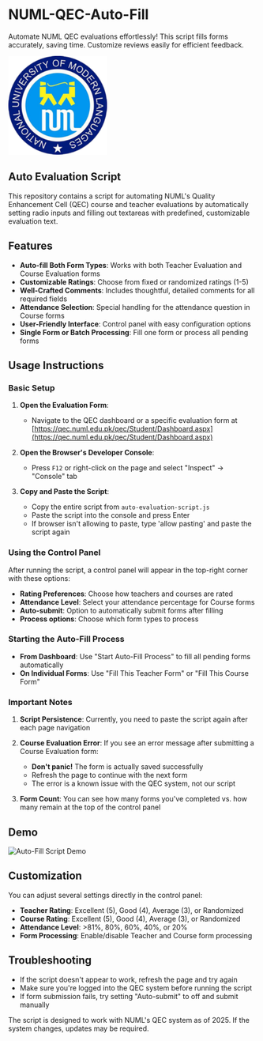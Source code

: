 # NUML-QEC-Auto-Fill

Automate NUML QEC evaluations effortlessly! This script fills forms accurately, saving time. Customize reviews easily for efficient feedback.

<img src="numl.png" alt="NUML Logo" width="200">

## Auto Evaluation Script

This repository contains a script for automating NUML's Quality Enhancement Cell (QEC) course and teacher evaluations by automatically setting radio inputs and filling out textareas with predefined, customizable evaluation text.

## Features

- **Auto-fill Both Form Types**: Works with both Teacher Evaluation and Course Evaluation forms
- **Customizable Ratings**: Choose from fixed or randomized ratings (1-5)
- **Well-Crafted Comments**: Includes thoughtful, detailed comments for all required fields
- **Attendance Selection**: Special handling for the attendance question in Course forms
- **User-Friendly Interface**: Control panel with easy configuration options
- **Single Form or Batch Processing**: Fill one form or process all pending forms

## Usage Instructions

### Basic Setup

1. **Open the Evaluation Form**:
   - Navigate to the QEC dashboard or a specific evaluation form at [https://qec.numl.edu.pk/qec/Student/Dashboard.aspx](https://qec.numl.edu.pk/qec/Student/Dashboard.aspx)

2. **Open the Browser's Developer Console**:
   - Press `F12` or right-click on the page and select "Inspect" → "Console" tab

3. **Copy and Paste the Script**:
   - Copy the entire script from `auto-evaluation-script.js`
   - Paste the script into the console and press Enter
   - If browser isn't allowing to paste, type 'allow pasting' and paste the script again

### Using the Control Panel

After running the script, a control panel will appear in the top-right corner with these options:

- **Rating Preferences**: Choose how teachers and courses are rated
- **Attendance Level**: Select your attendance percentage for Course forms
- **Auto-submit**: Option to automatically submit forms after filling
- **Process options**: Choose which form types to process

### Starting the Auto-Fill Process

- **From Dashboard**: Use "Start Auto-Fill Process" to fill all pending forms automatically
- **On Individual Forms**: Use "Fill This Teacher Form" or "Fill This Course Form"

### Important Notes

1. **Script Persistence**: Currently, you need to paste the script again after each page navigation
   
2. **Course Evaluation Error**: If you see an error message after submitting a Course Evaluation form:
   - **Don't panic!** The form is actually saved successfully
   - Refresh the page to continue with the next form
   - The error is a known issue with the QEC system, not our script

3. **Form Count**: You can see how many forms you've completed vs. how many remain at the top of the control panel

## Demo

![Auto-Fill Script Demo](qec-demo.gif)
<!-- GIF showing the script in action will be placed here -->

## Customization

You can adjust several settings directly in the control panel:

- **Teacher Rating**: Excellent (5), Good (4), Average (3), or Randomized
- **Course Rating**: Excellent (5), Good (4), Average (3), or Randomized
- **Attendance Level**: >81%, 80%, 60%, 40%, or 20% 
- **Form Processing**: Enable/disable Teacher and Course form processing

## Troubleshooting

- If the script doesn't appear to work, refresh the page and try again
- Make sure you're logged into the QEC system before running the script
- If form submission fails, try setting "Auto-submit" to off and submit manually

The script is designed to work with NUML's QEC system as of 2025. If the system changes, updates may be required.
